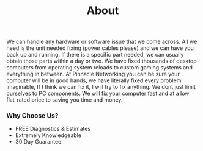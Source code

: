 ﻿---
title: About

# The About page
# v2.0
# https://github.com/cotes2020/jekyll-theme-chirpy
# © 2017-2019 Cotes Chung
# MIT License
---
<p>We can handle any hardware or software issue that we come across. All we need is the unit needed fixing (power cables please) and we can have you back up and running. If there is a specific part needed, we can usually obtain those parts within a day or two. We have fixed thousands of desktop computers from operating system reloads to custom gaming systems and everything in between. At Pinnacle Networking you can be sure your computer will be in good hands, we have literally fixed every problem imaginable, If I think we can fix it, I will try to fix anything. We dont just limit ourselves to PC components. We will fix your computer fast and at a low flat-rated price to saving you time and money.</p>


<h3>Why Choose Us?</h3>	

<ul>
   <li>FREE Diagnostics & Estimates</li>
   <li>Extremely Knowledgeable</li>
   <li>30 Day Guarantee</li>
</ul>

